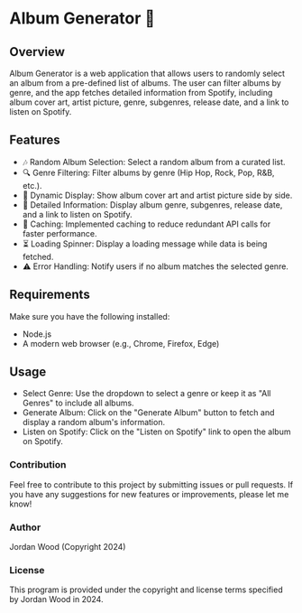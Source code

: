# Album Generator 🎵

## Overview
Album Generator is a web application that allows users to randomly select an album from a pre-defined list of albums. The user can filter albums by genre, and the app fetches detailed information from Spotify, including album cover art, artist picture, genre, subgenres, release date, and a link to listen on Spotify.

## Features
+ 🎶 Random Album Selection: Select a random album from a curated list.
+ 🔍 Genre Filtering: Filter albums by genre (Hip Hop, Rock, Pop, R&B, etc.).
+ 🎨 Dynamic Display: Show album cover art and artist picture side by side.
+ 📅 Detailed Information: Display album genre, subgenres, release date, and a link to listen on Spotify.
+ 🔄 Caching: Implemented caching to reduce redundant API calls for faster performance.
+ ⏳ Loading Spinner: Display a loading message while data is being fetched.
+ ⚠️ Error Handling: Notify users if no album matches the selected genre.

## Requirements
Make sure you have the following installed:
+ Node.js
+ A modern web browser (e.g., Chrome, Firefox, Edge)

## Usage
+ Select Genre: Use the dropdown to select a genre or keep it as "All Genres" to include all albums.
+ Generate Album: Click on the "Generate Album" button to fetch and display a random album's information.
+ Listen on Spotify: Click on the "Listen on Spotify" link to open the album on Spotify.

### Contribution
Feel free to contribute to this project by submitting issues or pull requests. If you have any suggestions for new features or improvements, please let me know!

### Author
Jordan Wood (Copyright 2024)

### License
This program is provided under the copyright and license terms specified by Jordan Wood in 2024.
